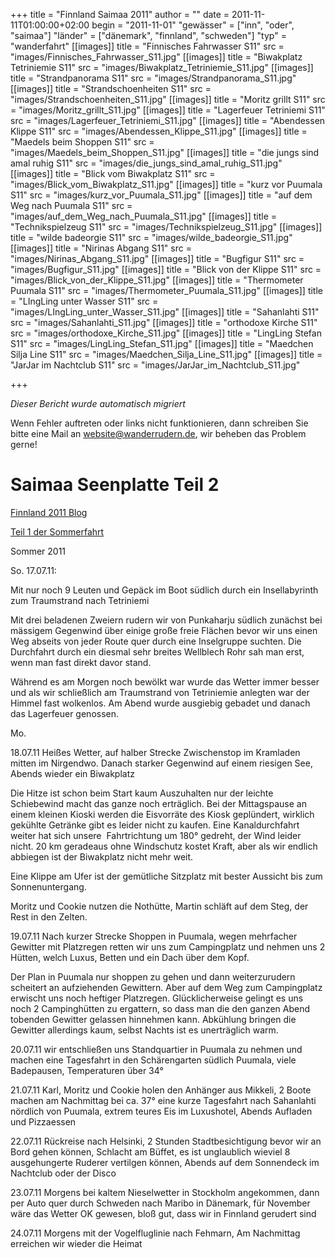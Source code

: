 +++
title = "Finnland Saimaa 2011"
author = ""
date = 2011-11-11T01:00:00+02:00
begin = "2011-11-01"
"gewässer" = ["inn", "oder", "saimaa"]
"länder" = ["dänemark", "finnland", "schweden"]
"typ" = "wanderfahrt"
[[images]]
title = "Finnisches Fahrwasser S11"
src = "images/Finnisches_Fahrwasser_S11.jpg"
[[images]]
title = "Biwakplatz Tetriniemie S11"
src = "images/Biwakplatz_Tetriniemie_S11.jpg"
[[images]]
title = "Strandpanorama S11"
src = "images/Strandpanorama_S11.jpg"
[[images]]
title = "Strandschoenheiten S11"
src = "images/Strandschoenheiten_S11.jpg"
[[images]]
title = "Moritz grillt S11"
src = "images/Moritz_grillt_S11.jpg"
[[images]]
title = "Lagerfeuer Tetriniemi S11"
src = "images/Lagerfeuer_Tetriniemi_S11.jpg"
[[images]]
title = "Abendessen Klippe S11"
src = "images/Abendessen_Klippe_S11.jpg"
[[images]]
title = "Maedels beim Shoppen S11"
src = "images/Maedels_beim_Shoppen_S11.jpg"
[[images]]
title = "die jungs sind amal ruhig S11"
src = "images/die_jungs_sind_amal_ruhig_S11.jpg"
[[images]]
title = "Blick vom Biwakplatz S11"
src = "images/Blick_vom_Biwakplatz_S11.jpg"
[[images]]
title = "kurz vor Puumala S11"
src = "images/kurz_vor_Puumala_S11.jpg"
[[images]]
title = "auf dem Weg nach Puumala S11"
src = "images/auf_dem_Weg_nach_Puumala_S11.jpg"
[[images]]
title = "Technikspielzeug S11"
src = "images/Technikspielzeug_S11.jpg"
[[images]]
title = "wilde badeorgie S11"
src = "images/wilde_badeorgie_S11.jpg"
[[images]]
title = "Nirinas Abgang S11"
src = "images/Nirinas_Abgang_S11.jpg"
[[images]]
title = "Bugfigur S11"
src = "images/Bugfigur_S11.jpg"
[[images]]
title = "Blick von der Klippe S11"
src = "images/Blick_von_der_Klippe_S11.jpg"
[[images]]
title = "Thermometer Puumala S11"
src = "images/Thermometer_Puumala_S11.jpg"
[[images]]
title = "LIngLing unter Wasser S11"
src = "images/LIngLing_unter_Wasser_S11.jpg"
[[images]]
title = "Sahanlahti S11"
src = "images/Sahanlahti_S11.jpg"
[[images]]
title = "orthodoxe Kirche S11"
src = "images/orthodoxe_Kirche_S11.jpg"
[[images]]
title = "LingLing Stefan S11"
src = "images/LingLing_Stefan_S11.jpg"
[[images]]
title = "Maedchen Silja Line S11"
src = "images/Maedchen_Silja_Line_S11.jpg"
[[images]]
title = "JarJar im Nachtclub S11"
src = "images/JarJar_im_Nachtclub_S11.jpg"

+++


*Dieser Bericht wurde automatisch migriert*

Wenn Fehler auftreten oder links nicht funktionieren, dann schreiben Sie bitte eine Mail an website@wanderrudern.de, wir beheben das Problem gerne!



# Saimaa Seenplatte Teil 2


[Finnland 2011 Blog](/berichte/2011/finnland_2011_blog)

[Teil 1 der Sommerfahrt](/berichte/2011/finnland_saimaa_2011)

Sommer 2011

So. 17.07.11:

Mit nur noch 9 Leuten und Gepäck im Boot südlich durch ein Insellabyrinth zum Traumstrand nach Tetriniemi

Mit drei beladenen Zweiern rudern wir von Punkaharju südlich zunächst bei mässigem Gegenwind über einige große freie Flächen bevor wir uns einen Weg abseits von jeder Route quer durch eine Inselgruppe suchten. Die Durchfahrt durch ein diesmal sehr breites Wellblech Rohr sah man erst, wenn man fast direkt davor stand.

Während es am Morgen noch bewölkt war wurde das Wetter immer besser und als wir schließlich am Traumstrand von Tetriniemie anlegten war der Himmel fast wolkenlos. Am Abend wurde ausgiebig gebadet und danach das Lagerfeuer genossen.

Mo.

18.07.11 Heißes Wetter, auf halber Strecke Zwischenstop im Kramladen mitten im Nirgendwo. Danach starker Gegenwind auf einem riesigen See, Abends wieder ein Biwakplatz

Die Hitze ist schon beim Start kaum Auszuhalten nur der leichte Schiebewind macht das ganze noch erträglich. Bei der Mittagspause an einem kleinen Kioski werden die Eisvorräte des Kiosk geplündert, wirklich gekühlte Getränke gibt es leider nicht zu kaufen. Eine Kanaldurchfahrt weiter hat sich unsere  Fahrtrichtung um 180° gedreht, der Wind leider nicht. 20 km geradeaus ohne Windschutz kostet Kraft, aber als wir endlich abbiegen ist der Biwakplatz nicht mehr weit.

Eine Klippe am Ufer ist der gemütliche Sitzplatz mit bester Aussicht bis zum Sonnenuntergang.

Moritz und Cookie nutzen die Nothütte, Martin schläft auf dem Steg, der Rest in den Zelten.

19.07.11 Nach kurzer Strecke Shoppen in Puumala, wegen mehrfacher Gewitter mit Platzregen retten wir uns zum Campingplatz und nehmen uns 2 Hütten, welch Luxus, Betten und ein Dach über dem Kopf.

Der Plan in Puumala nur shoppen zu gehen und dann weiterzurudern scheitert an aufziehenden Gewittern. Aber auf dem Weg zum Campingplatz erwischt uns noch heftiger Platzregen. Glücklicherweise gelingt es uns noch 2 Campinghütten zu ergattern, so dass man die den ganzen Abend tobenden Gewitter gelassen hinnehmen kann. Abkühlung bringen die Gewitter allerdings kaum, selbst Nachts ist es unerträglich warm.

20.07.11 wir entschließen uns Standquartier in Puumala zu nehmen und machen eine Tagesfahrt in den Schärengarten südlich Puumala, viele Badepausen, Temperaturen über 34°

21.07.11 Karl, Moritz und Cookie holen den Anhänger aus Mikkeli, 2 Boote machen am Nachmittag bei ca. 37° eine kurze Tagesfahrt nach Sahanlahti nördlich von Puumala, extrem teures Eis im Luxushotel, Abends Aufladen und Pizzaessen

22.07.11 Rückreise nach Helsinki, 2 Stunden Stadtbesichtigung bevor wir an Bord gehen können, Schlacht am Büffet, es ist unglaublich wieviel 8 ausgehungerte Ruderer vertilgen können, Abends auf dem Sonnendeck im Nachtclub oder der Disco

23.07.11 Morgens bei kaltem Nieselwetter in Stockholm angekommen, dann per Auto quer durch Schweden nach Maribo in Dänemark, für November wäre das Wetter OK gewesen, bloß gut, dass wir in Finnland gerudert sind

24.07.11 Morgens mit der Vogelfluglinie nach Fehmarn, Am Nachmittag erreichen wir wieder die Heimat